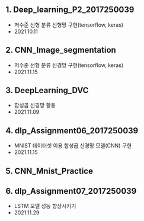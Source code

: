 ## 1. Deep_learning_P2_2017250039
- 저수준 선형 분류 신형망 구현(tensorflow, keras)
- 2021.10.11

## 2. CNN_Image_segmentation
- 저수준 선형 분류 신경망 구현(tensorflow, keras)
- 2021.11.15

## 3. DeepLearning_DVC
- 합성곱 신경망 활용
- 2021.11.09

## 4. dlp_Assignment06_2017250039
- MNIST 데이터셋 이용 합성곱 신경망 모델(CNN) 구현
- 2021.11.15

## 5. CNN_Mnist_Practice

## 6. dlp_Assignment07_2017250039
- LSTM 모델 성능 향상시키기
- 2021.11.29
